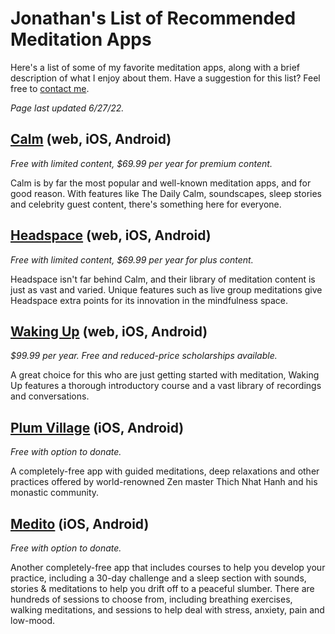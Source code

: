 # Jonathan's List of Recommended Meditation Apps

Here's a list of some of my favorite meditation apps, along with a brief description of what I enjoy about them. Have a suggestion for this list? Feel free to [contact me](https://github.com/scheiber).

_Page last updated 6/27/22._

## [Calm](https://www.calm.com/) (web, iOS, Android)

_Free with limited content, $69.99 per year for premium content._

Calm is by far the most popular and well-known meditation apps, and for good reason. With features like The Daily Calm, soundscapes, sleep stories and celebrity guest content, there's something here for everyone.

## [Headspace](https://www.headspace.com/) (web, iOS, Android)

_Free with limited content, $69.99 per year for plus content._

Headspace isn't far behind Calm, and their library of meditation content is just as vast and varied. Unique features such as live group meditations give Headspace extra points for its innovation in the mindfulness space.

## [Waking Up](https://www.wakingup.com/) (web, iOS, Android)

_$99.99 per year. Free and reduced-price scholarships available._

A great choice for this who are just getting started with meditation, Waking Up features a thorough introductory course and a vast library of recordings and conversations.

## [Plum Village](https://plumvillage.app/) (iOS, Android)
_Free with option to donate._

A completely-free app with guided meditations, deep relaxations and other practices offered by world-renowned Zen master Thich Nhat Hanh and his monastic community.

## [Medito](https://meditofoundation.org/medito-app) (iOS, Android)
_Free with option to donate._

Another completely-free app that includes courses to help you develop your practice, including a 30-day challenge and a sleep section with sounds, stories & meditations to help you drift off to a peaceful slumber. There are hundreds of sessions to choose from, including breathing exercises, walking meditations, and sessions to help deal with stress, anxiety, pain and low-mood.
